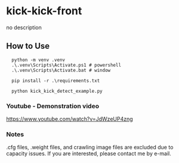 # kick-kick-front

no description

## How to Use

```shell
  python -m venv .venv
  .\.venv\Scripts\Activate.ps1 # powershell
  .\.venv\Scripts\Activate.bat # window

  pip install -r .\requirements.txt

  python kick_kick_detect_example.py
```

### Youtube - Demonstration video

https://www.youtube.com/watch?v=JdWzeUP4zng

### Notes
.cfg files, .weight files, and crawling image files are excluded due to capacity issues.
If you are interested, please contact me by e-mail.